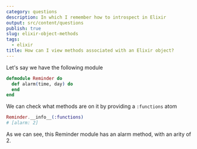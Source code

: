 ```yaml
---
category: questions
description: In which I remember how to introspect in Elixir
output: src/content/questions
publish: true
slug: elixir-object-methods
tags:
  - elixir
title: How can I view methods associated with an Elixir object?
---
```

Let's say we have the following module

```elixir
defmodule Reminder do
  def alarm(time, day) do
  end
end
```

We can check what methods are on it by providing a `:functions` atom

```elixir
Reminder.__info__(:functions)
# [alarm: 2]
```

As we can see, this Reminder module has an alarm method, with an arity of 2.
